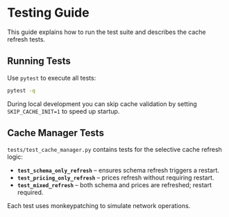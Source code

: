# Testing Guide

This guide explains how to run the test suite and describes the cache refresh tests.

## Running Tests

Use `pytest` to execute all tests:

```bash
pytest -q
```

During local development you can skip cache validation by setting `SKIP_CACHE_INIT=1` to speed up startup.

## Cache Manager Tests

`tests/test_cache_manager.py` contains tests for the selective cache refresh logic:

- **`test_schema_only_refresh`** – ensures schema refresh triggers a restart.
- **`test_pricing_only_refresh`** – prices refresh without requiring restart.
- **`test_mixed_refresh`** – both schema and prices are refreshed; restart required.

Each test uses monkeypatching to simulate network operations.
